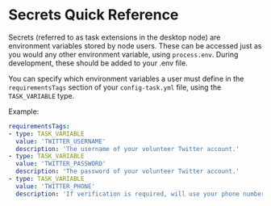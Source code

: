 # Secrets Quick Reference

Secrets (referred to as task extensions in the desktop node) are environment variables stored by node users. These can be accessed just as you would any other environment variable, using `process.env`. During development, these should be added to your .env file.

You can specify which environment variables a user must define in the `requirementsTags` section of your `config-task.yml` file, using the `TASK_VARIABLE` type.

Example:

```yml
requirementsTags:
- type: TASK_VARIABLE
  value: 'TWITTER_USERNAME'
  description: 'The username of your volunteer Twitter account.'
- type: TASK_VARIABLE
  value: 'TWITTER_PASSWORD'
  description: 'The password of your volunteer Twitter account.'
- type: TASK_VARIABLE
  value: 'TWITTER_PHONE'
  description: 'If verification is required, will use your phone number to login.'
```
